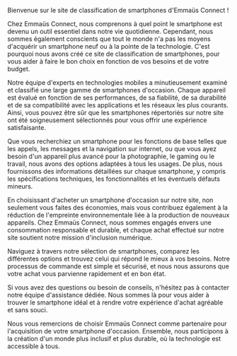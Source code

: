 
Bienvenue sur le site de classification de smartphones d'Emmaüs Connect !

Chez Emmaüs Connect, nous comprenons à quel point le smartphone est devenu un outil essentiel dans notre vie quotidienne. Cependant, nous sommes également conscients que tout le monde n'a pas les moyens d'acquérir un smartphone neuf ou à la pointe de la technologie. C'est pourquoi nous avons créé ce site de classification de smartphones, pour vous aider à faire le bon choix en fonction de vos besoins et de votre budget.

Notre équipe d'experts en technologies mobiles a minutieusement examiné et classifié une large gamme de smartphones d'occasion. Chaque appareil est évalué en fonction de ses performances, de sa fiabilité, de sa durabilité et de sa compatibilité avec les applications et les réseaux les plus courants. Ainsi, vous pouvez être sûr que les smartphones répertoriés sur notre site ont été soigneusement sélectionnés pour vous offrir une expérience satisfaisante.

Que vous recherchiez un smartphone pour les fonctions de base telles que les appels, les messages et la navigation sur internet, ou que vous ayez besoin d'un appareil plus avancé pour la photographie, le gaming ou le travail, nous avons des options adaptées à tous les usages. De plus, nous fournissons des informations détaillées sur chaque smartphone, y compris les spécifications techniques, les fonctionnalités et les éventuels défauts mineurs.

En choisissant d'acheter un smartphone d'occasion sur notre site, non seulement vous faites des économies, mais vous contribuez également à la réduction de l'empreinte environnementale liée à la production de nouveaux appareils. Chez Emmaüs Connect, nous sommes engagés envers une consommation responsable et durable, et chaque achat effectué sur notre site soutient notre mission d'inclusion numérique.

Naviguez à travers notre sélection de smartphones, comparez les différentes options et trouvez celui qui répond le mieux à vos besoins. Notre processus de commande est simple et sécurisé, et nous nous assurons que votre achat vous parvienne rapidement et en bon état.

Si vous avez des questions ou besoin de conseils, n'hésitez pas à contacter notre équipe d'assistance dédiée. Nous sommes là pour vous aider à trouver le smartphone idéal et à rendre votre expérience d'achat agréable et sans souci.

Nous vous remercions de choisir Emmaüs Connect comme partenaire pour l'acquisition de votre smartphone d'occasion. Ensemble, nous participons à la création d'un monde plus inclusif et plus durable, où la technologie est accessible à tous.
